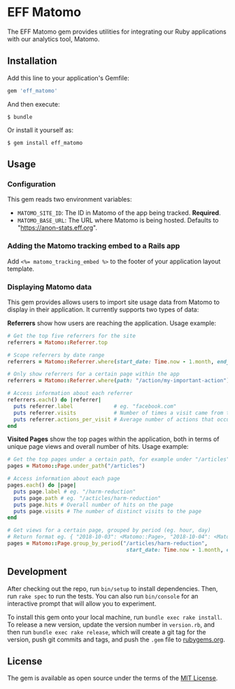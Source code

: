 # EFF Matomo

The EFF Matomo gem provides utilities for integrating our Ruby applications with our analytics tool, Matomo.

## Installation

Add this line to your application's Gemfile:

```ruby
gem 'eff_matomo'
```

And then execute:

    $ bundle

Or install it yourself as:

    $ gem install eff_matomo

## Usage

### Configuration

This gem reads two environment variables:
* `MATOMO_SITE_ID`: The ID in Matomo of the app being tracked. **Required**.
* `MATOMO_BASE_URL`: The URL where Matomo is being hosted. Defaults to "https://anon-stats.eff.org".

### Adding the Matomo tracking embed to a Rails app

Add `<%= matomo_tracking_embed %>` to the footer of your application layout template.

### Displaying Matomo data

This gem provides allows users to import site usage data from Matomo to display in their application. It currently supports two types of data:

**Referrers** show how users are reaching the application. Usage example:
```ruby
# Get the top five referrers for the site
referrers = Matomo::Referrer.top

# Scope referrers by date range
referrers = Matomo::Referrer.where(start_date: Time.now - 1.month, end_date: Time.now)

# Only show referrers for a certain page within the app
referrers = Matomo::Referrer.where(path: "/action/my-important-action")

# Access information about each referrer
referrers.each() do |referrer|
  puts referrer.label             # eg. "facebook.com"
  puts referrer.visits            # Number of times a visit came from this referrer
  puts referrer.actions_per_visit # Average number of actions that occurred during a visit
end
```

**Visited Pages** show the top pages within the application, both in terms of unique page views and overall number of hits. Usage example:
```ruby
# Get the top pages under a certain path, for example under "/articles"
pages = Matomo::Page.under_path("/articles")

# Access information about each page
pages.each() do |page|
  puts page.label # eg. "/harm-reduction"
  puts page.path # eg. "/acticles/harm-reduction"
  puts page.hits # Overall number of hits on the page
  puts page.visits # The number of distinct visits to the page
end

# Get views for a certain page, grouped by period (eg. hour, day)
# Return format eg. { "2018-10-03": <Matomo::Page>, "2018-10-04": <Matomo::Page>, etc. }
pages = Matomo::Page.group_by_period("/articles/harm-reduction",
                                      start_date: Time.now - 1.month, end_date: Time.now)
```

## Development

After checking out the repo, run `bin/setup` to install dependencies. Then, run `rake spec` to run the tests. You can also run `bin/console` for an interactive prompt that will allow you to experiment.

To install this gem onto your local machine, run `bundle exec rake install`. To release a new version, update the version number in `version.rb`, and then run `bundle exec rake release`, which will create a git tag for the version, push git commits and tags, and push the `.gem` file to [rubygems.org](https://rubygems.org).

## License

The gem is available as open source under the terms of the [MIT License](https://opensource.org/licenses/MIT).
